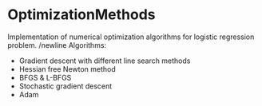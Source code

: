 # OptimizationMethods
Implementation of numerical optimization algorithms for logistic regression problem.
/newline Algorithms:
* Gradient descent with different line search methods
* Hessian free Newton method
* BFGS & L-BFGS
* Stochastic gradient descent 
* Adam

